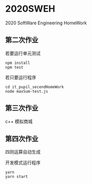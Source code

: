 # 2020SWEH

2020 SoftWare Engineering HomeWork

## 第二次作业

若要运行单元测试

```shell
npm install
npm test
```

若只要运行程序

```shell
cd it_pupil_secendHomeWork
node maxSum-test.js
```

## 第三次作业

c++ 模拟商城

## 第四次作业

四则运算自动生成

开发模式运行程序

```shell
yarn
yarn start
```

